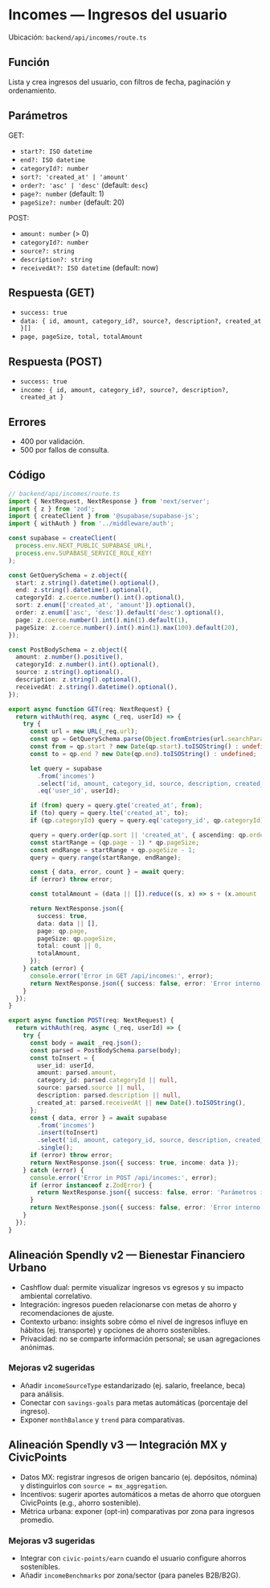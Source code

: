 # Incomes — Ingresos del usuario

Ubicación: `backend/api/incomes/route.ts`

## Función

Lista y crea ingresos del usuario, con filtros de fecha, paginación y ordenamiento.

## Parámetros

GET:
- `start?: ISO datetime`
- `end?: ISO datetime`
- `categoryId?: number`
- `sort?: 'created_at' | 'amount'`
- `order?: 'asc' | 'desc'` (default: `desc`)
- `page?: number` (default: 1)
- `pageSize?: number` (default: 20)

POST:
- `amount: number` (> 0)
- `categoryId?: number`
- `source?: string`
- `description?: string`
- `receivedAt?: ISO datetime` (default: now)

## Respuesta (GET)
- `success: true`
- `data: { id, amount, category_id?, source?, description?, created_at }[]`
- `page, pageSize, total, totalAmount`

## Respuesta (POST)
- `success: true`
- `income: { id, amount, category_id?, source?, description?, created_at }`

## Errores
- 400 por validación.
- 500 por fallos de consulta.

## Código

```typescript
// backend/api/incomes/route.ts
import { NextRequest, NextResponse } from 'next/server';
import { z } from 'zod';
import { createClient } from '@supabase/supabase-js';
import { withAuth } from '../middleware/auth';

const supabase = createClient(
  process.env.NEXT_PUBLIC_SUPABASE_URL!,
  process.env.SUPABASE_SERVICE_ROLE_KEY!
);

const GetQuerySchema = z.object({
  start: z.string().datetime().optional(),
  end: z.string().datetime().optional(),
  categoryId: z.coerce.number().int().optional(),
  sort: z.enum(['created_at', 'amount']).optional(),
  order: z.enum(['asc', 'desc']).default('desc').optional(),
  page: z.coerce.number().int().min(1).default(1),
  pageSize: z.coerce.number().int().min(1).max(100).default(20),
});

const PostBodySchema = z.object({
  amount: z.number().positive(),
  categoryId: z.number().int().optional(),
  source: z.string().optional(),
  description: z.string().optional(),
  receivedAt: z.string().datetime().optional(),
});

export async function GET(req: NextRequest) {
  return withAuth(req, async (_req, userId) => {
    try {
      const url = new URL(_req.url);
      const qp = GetQuerySchema.parse(Object.fromEntries(url.searchParams.entries()));
      const from = qp.start ? new Date(qp.start).toISOString() : undefined;
      const to = qp.end ? new Date(qp.end).toISOString() : undefined;

      let query = supabase
        .from('incomes')
        .select('id, amount, category_id, source, description, created_at', { count: 'exact' })
        .eq('user_id', userId);

      if (from) query = query.gte('created_at', from);
      if (to) query = query.lte('created_at', to);
      if (qp.categoryId) query = query.eq('category_id', qp.categoryId);

      query = query.order(qp.sort || 'created_at', { ascending: qp.order === 'asc' });
      const startRange = (qp.page - 1) * qp.pageSize;
      const endRange = startRange + qp.pageSize - 1;
      query = query.range(startRange, endRange);

      const { data, error, count } = await query;
      if (error) throw error;

      const totalAmount = (data || []).reduce((s, x) => s + (x.amount || 0), 0);

      return NextResponse.json({
        success: true,
        data: data || [],
        page: qp.page,
        pageSize: qp.pageSize,
        total: count || 0,
        totalAmount,
      });
    } catch (error) {
      console.error('Error in GET /api/incomes:', error);
      return NextResponse.json({ success: false, error: 'Error interno del servidor' }, { status: 500 });
    }
  });
}

export async function POST(req: NextRequest) {
  return withAuth(req, async (_req, userId) => {
    try {
      const body = await _req.json();
      const parsed = PostBodySchema.parse(body);
      const toInsert = {
        user_id: userId,
        amount: parsed.amount,
        category_id: parsed.categoryId || null,
        source: parsed.source || null,
        description: parsed.description || null,
        created_at: parsed.receivedAt || new Date().toISOString(),
      };
      const { data, error } = await supabase
        .from('incomes')
        .insert(toInsert)
        .select('id, amount, category_id, source, description, created_at')
        .single();
      if (error) throw error;
      return NextResponse.json({ success: true, income: data });
    } catch (error) {
      console.error('Error in POST /api/incomes:', error);
      if (error instanceof z.ZodError) {
        return NextResponse.json({ success: false, error: 'Parámetros inválidos' }, { status: 400 });
      }
      return NextResponse.json({ success: false, error: 'Error interno del servidor' }, { status: 500 });
    }
  });
}
```

## Alineación Spendly v2 — Bienestar Financiero Urbano

- Cashflow dual: permite visualizar ingresos vs egresos y su impacto ambiental correlativo.
- Integración: ingresos pueden relacionarse con metas de ahorro y recomendaciones de ajuste.
- Contexto urbano: insights sobre cómo el nivel de ingresos influye en hábitos (ej. transporte) y opciones de ahorro sostenibles.
- Privacidad: no se comparte información personal; se usan agregaciones anónimas.

### Mejoras v2 sugeridas
- Añadir `incomeSourceType` estandarizado (ej. salario, freelance, beca) para análisis.
- Conectar con `savings-goals` para metas automáticas (porcentaje del ingreso).
- Exponer `monthBalance` y `trend` para comparativas.

## Alineación Spendly v3 — Integración MX y CivicPoints

- Datos MX: registrar ingresos de origen bancario (ej. depósitos, nómina) y distinguirlos con `source = mx_aggregation`.
- Incentivos: sugerir aportes automáticos a metas de ahorro que otorguen CivicPoints (e.g., ahorro sostenible).
- Métrica urbana: exponer (opt-in) comparativas por zona para ingresos promedio.

### Mejoras v3 sugeridas
- Integrar con `civic-points/earn` cuando el usuario configure ahorros sostenibles.
- Añadir `incomeBenchmarks` por zona/sector (para paneles B2B/B2G).